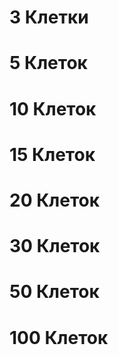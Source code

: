 # 3 Клетки

# 5 Клеток

# 10 Клеток

# 15 Клеток

# 20 Клеток

# 30 Клеток

# 50 Клеток

# 100 Клеток

